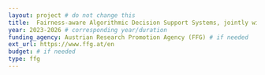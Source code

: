 ```yaml
---
layout: project # do not change this
title: 	Fairness-aware Algorithmic Decision Support Systems, jointly with Know-Center GmbH (COMET)	# title of the project
year: 2023-2026	# corresponding year/duration
funding_agency: Austrian Research Promotion Agency (FFG) # if needed
ext_url: https://www.ffg.at/en
budget: # if needed
type: ffg 
---
```

